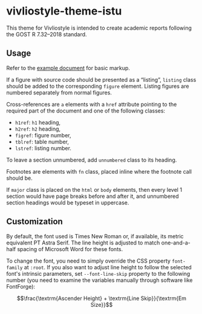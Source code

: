 # vivliostyle-theme-istu

This theme for Vivliostyle is intended to create academic reports following the
GOST R 7.32–2018 standard.

## Usage

Refer to the [example document](./example/report.md) for basic markup.

If a figure with source code should be presented as a “listing”, `listing` class
should be added to the corresponding `figure` element.  Listing figures are
numbered separately from normal figures.

Cross-references are `a` elements with a `href` attribute pointing to the
required part of the document and one of the following classes:

- `h1ref`: `h1` heading,
- `h2ref`: `h2` heading,
- `figref`: figure number,
- `tblref`: table number,
- `lstref`: listing number.

To leave a section unnumbered, add `unnumbered` class to its heading.

Footnotes are elements with `fn` class, placed inline where the footnote call
should be.

If `major` class is placed on the `html` or `body` elements, then every
level 1 section would have page breaks before and after it, and unnumbered
section headings would be typeset in uppercase.

## Customization

By default, the font used is Times New Roman or, if available, its metric
equivalent PT Astra Serif.  The line height is adjusted to match one-and-a-half
spacing of Microsoft Word for these fonts. 

To change the font, you need to simply override the CSS property `font-family`
at `:root`.  If you also want to adjust line height to follow the selected
font's intrinsic parameters, set `--font-line-skip` property to the following
number (you need to examine the variables manually through software like
FontForge):

$$\frac{\textrm{Ascender Height} + \textrm{Line Skip}}{\textrm{Em Size}}$$
